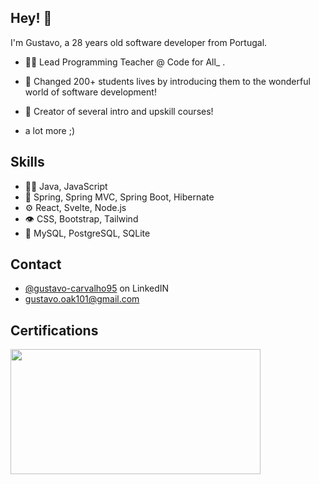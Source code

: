 ## Hey! 👋
I'm Gustavo, a 28 years old software developer from Portugal.

- 👨‍💻 Lead Programming Teacher @ Code for All_ .

- 👥 Changed 200+ students lives by introducing them to the wonderful world of software development!

- 🧭 Creator of several intro and upskill courses!

+ a lot more ;)

## Skills
- 👨‍💻 Java, JavaScript
- 🦔 Spring, Spring MVC, Spring Boot, Hibernate
- ⚙️ React, Svelte, Node.js
- 👁️ CSS, Bootstrap, Tailwind
- 💽 MySQL, PostgreSQL, SQLite

## Contact
- [@gustavo-carvalho95](http://www.linkedin.com/in/gustavo-carvalho95) on LinkedIN
- gustavo.oak101@gmail.com

## Certifications
<a href="https://catalog-education.oracle.com/pls/certview/sharebadge?id=617FA12F5B2A2748BD9F64BDDD1BD3114A6673DE8D0C0A8F1F06CA1DD24B8053"><img src="https://brm-workforce.oracle.com/pdf/certview/images/OCAJSE8.png" width="400" height="200" /></a>
